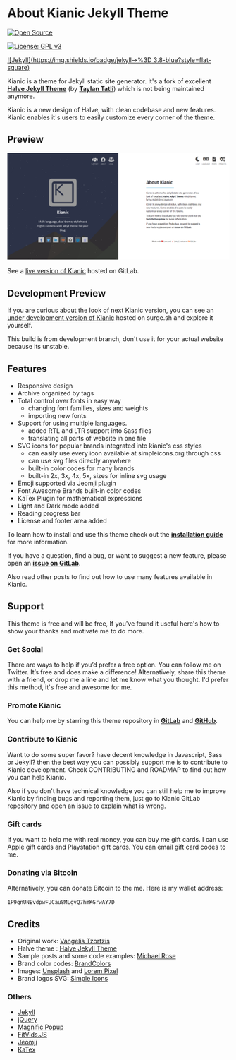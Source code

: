 # About Kianic Jekyll Theme

[![Open Source](https://img.shields.io/badge/Open%20Source-Forever-brightgreen?style=flat-square)](https://opensource.com/resources/what-open-source)

[![License: GPL v3](https://img.shields.io/badge/License-GPL%20v3-blue?style=flat-square&logo=gnu)](https://opensource.org/licenses/GPL-3.0/)

[![Jekyll](https://img.shields.io/badge/jekyll->%3D 3.8-blue?style=flat-square)](https://jekyllrb.com/)

Kianic is a theme for Jekyll static site generator. It's a fork of excellent
[**Halve Jekyll Theme**](https://taylantatli.github.io/Halve) (by [**Taylan Tatli**](https://github.com/TaylanTatli)) 
which is not being maintained anymore.

Kianic is a new design of Halve, with clean codebase and new features.
Kianic enables it's users to easily customize every corner of the theme.

## Preview   
![screenshot of Kianic](/images/kianic-home-image.png)

See a [live version of Kianic](https://azadeh-afzar.gitlab.io/Web-Development/Kianic-Jekyll-Theme) hosted on GitLab.

## Development Preview
If you are curious about the look of next Kianic version, you can see an [under development version of Kianic](https://azadeh-afzar-kianic-jekyll-theme.surge.sh/) hosted on surge.sh and explore it yourself.

This build is from development branch, don't use it for your actual website because its unstable.

## Features

* Responsive design
* Archive organized by tags
* Total control over fonts in easy way
  * changing font families, sizes and weights
  * importing new fonts
* Support for using multiple languages.
  * added RTL and LTR support into Sass files
  * translating all parts of website in one file
* SVG icons for popular brands integrated into kianic's css styles
  * can easily use every icon available at simpleicons.org through css
  * can use svg files directly anywhere
  * built-in color codes for many brands
  * built-in 2x, 3x, 4x, 5x, sizes for inline svg usage
* Emoji supported via Jeomji plugin
* Font Awesome Brands built-in color codes
* KaTex Plugin for mathematical expressions
* Light and Dark mode added
* Reading progress bar
* License and footer area added

To learn how to install and use this theme check out the
[**installation guide**](https://azadeh-afzar.gitlab.io/Web-Development/Kianic/en/kianic-theme) for more information.

If you have a question, find a bug, or want to suggest a new feature, please open an
[**issue on GitLab**](https://gitlab.com/MahdiBaghbani/Azadeh-Afzar/Web-Development/Kianic/issues/new).

Also read other posts to find out how to use many features available in Kianic.

## Support

This theme is free and will be free, If you've found it useful here's how to show your thanks and motivate me to do more.

### Get Social
There are ways to help if you’d prefer a free option. You can follow me on Twitter. It’s free and does make a difference!
Alternatively, share this theme with a friend, or drop me a line and let me know what you thought. I'd prefer this method, it's free and awesome for me.

### Promote Kianic
You can help me by starring this theme repository in
[**GitLab**](https://gitlab.com/Azadeh-Afzar/Web-Development/Kianic-Jekyll-Theme "Kianic Jekyll Theme") and
[**GitHub**](https://github.com/Azadeh-Afzar/Kianic-Jekyll-Theme "Kianic Jekyll Theme").

### Contribute to Kianic
Want to do some super favor? have decent knowledge in Javascript, Sass or Jekyll?
then the best way you can possibly support me is to contribute to Kianic development.
Check CONTRIBUTING and ROADMAP to find out how you can help Kianic.

Also if you don't have technical knowledge you can still help me to improve Kianic by finding bugs and reporting them, just go to Kianic GitLab repository and open an issue to explain what is wrong.

### Gift cards
If you want to help me with real money, you can buy me gift cards. I can use Apple gift cards and Playstation gift cards. You can email gift card codes to me.

### Donating via Bitcoin
Alternatively, you can donate Bitcoin to the me.
Here is my wallet address:

`1P9qnUNEvdpwFUCau8MLgvQ7hmKGrwAY7D`

## Credits
- Original work: [Vangelis Tzortzis](https://github.com/srekoble)  
- Halve theme : [Halve Jekyll Theme](https://taylantatli.github.io/Halve)
- Sample posts and some code examples: [Michael Rose](https://github.com/mmistakes/)
- Brand color codes: [BrandColors](https://brandcolors.net/)
- Images: [Unsplash](https://unsplash.com/) and [Lorem Pixel](http://lorempixel.com)
- Brand logos SVG: [Simple Icons](https://simpleicons.org/)

### Others
- [Jekyll](http://jekyllrb.com/)
- [jQuery](http://jquery.com/)
- [Magnific Popup](http://dimsemenov.com/plugins/magnific-popup/)
- [FitVids.JS](http://fitvidsjs.com/)
- [Jeomji](http://github.com/jekyll/jemoji/)
- [KaTex](http://github.com/linjer/jekyll-katex/)
